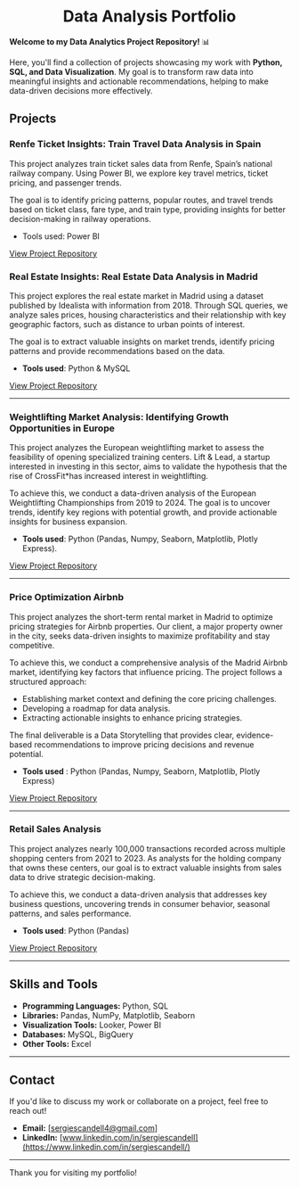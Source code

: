 # <center>Data Analysis Portfolio</center>

**Welcome to my Data Analytics Project Repository!** 📊

Here, you'll find a collection of projects showcasing my work with **Python, SQL, and Data Visualization**. My goal is to transform raw data into meaningful insights and actionable recommendations, helping to make data-driven decisions more effectively.

## Projects

### Renfe Ticket Insights: Train Travel Data Analysis in Spain 

This project analyzes train ticket sales data from Renfe, Spain’s national railway company. Using Power BI, we explore key travel metrics, ticket pricing, and passenger trends.

The goal is to identify pricing patterns, popular routes, and travel trends based on ticket class, fare type, and train type, providing insights for better decision-making in railway operations.

- Tools used: Power BI

[View Project Repository](https://github.com/sergiescandell/Renfe-Tickets-Insight)

### Real Estate Insights: Real Estate Data Analysis in Madrid

This project explores the real estate market in Madrid using a dataset published by Idealista with information from 2018. Through SQL queries, we analyze sales prices, housing characteristics and their relationship with key geographic factors, such as distance to urban points of interest.

The goal is to extract valuable insights on market trends, identify pricing patterns and provide recommendations based on the data.

- **Tools used**: Python & MySQL

[View Project Repository](https://github.com/sergiescandell/Real-Estate-Madrid)

---
### Weightlifting Market Analysis: Identifying Growth Opportunities in Europe

This project analyzes the European weightlifting market to assess the feasibility of opening specialized training centers. Lift & Lead, a startup interested in investing in this sector, aims to validate the hypothesis that the rise of CrossFit*has increased interest in weightlifting.

To achieve this, we conduct a data-driven analysis of the European Weightlifting Championships from 2019 to 2024. The goal is to uncover trends, identify key regions with potential growth, and provide actionable insights for business expansion.

- **Tools used**: Python (Pandas, Numpy, Seaborn, Matplotlib, Plotly Express).

[View Project Repository](https://github.com/sergiescandell/Weightlifting-Market-Analysis)

---
### Price Optimization Airbnb
This project analyzes the short-term rental market in Madrid to optimize pricing strategies for Airbnb properties. Our client, a major property owner in the city, seeks data-driven insights to maximize profitability and stay competitive.

To achieve this, we conduct a comprehensive analysis of the Madrid Airbnb market, identifying key factors that influence pricing. The project follows a structured approach:

-   Establishing market context and defining the core pricing challenges.
-   Developing a roadmap for data analysis.
-   Extracting actionable insights to enhance pricing strategies.

The final deliverable is a Data Storytelling that provides clear, evidence-based recommendations to improve pricing decisions and revenue potential.

- **Tools used** : Python (Pandas, Numpy, Seaborn, Matplotlib, Plotly Express)

[View Project Repository](https://github.com/sergiescandell/Price-Optimization-Airbnb)

----
### Retail Sales Analysis
This project analyzes nearly 100,000 transactions recorded across multiple shopping centers from 2021 to 2023. As analysts for the holding company that owns these centers, our goal is to extract valuable insights from sales data to drive strategic decision-making.

To achieve this, we conduct a data-driven analysis that addresses key business questions, uncovering trends in consumer behavior, seasonal patterns, and sales performance.

- **Tools used**: Python (Pandas)

[View Project Repository](https://github.com/sergiescandell/Retail-Sales-Analysis)

---

## **Skills and Tools**
-   **Programming Languages:**  Python, SQL
-   **Libraries:**  Pandas, NumPy, Matplotlib, Seaborn
-   **Visualization Tools:**  Looker, Power BI
-   **Databases:**  MySQL, BigQuery
-   **Other Tools:**  Excel
---

## **Contact**
If you'd like to discuss my work or collaborate on a project, feel free to reach out!

-   **Email:**  [[sergiescandell4@gmail.com](mailto:sergiescandell4@gmail.com)]
-   **LinkedIn:**  [www.linkedin.com/in/sergiescandell](https://www.linkedin.com/in/sergiescandell/)

-------

Thank you for visiting my portfolio! 